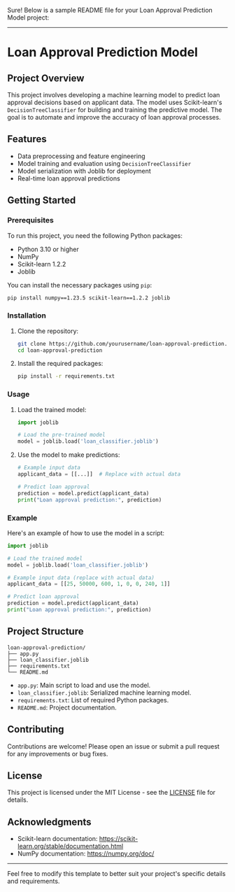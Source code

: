 Sure! Below is a sample README file for your Loan Approval Prediction Model project:

---

# Loan Approval Prediction Model

## Project Overview

This project involves developing a machine learning model to predict loan approval decisions based on applicant data. The model uses Scikit-learn's `DecisionTreeClassifier` for building and training the predictive model. The goal is to automate and improve the accuracy of loan approval processes.

## Features

- Data preprocessing and feature engineering
- Model training and evaluation using `DecisionTreeClassifier`
- Model serialization with Joblib for deployment
- Real-time loan approval predictions

## Getting Started

### Prerequisites

To run this project, you need the following Python packages:
- Python 3.10 or higher
- NumPy
- Scikit-learn 1.2.2
- Joblib

You can install the necessary packages using `pip`:

```bash
pip install numpy==1.23.5 scikit-learn==1.2.2 joblib
```

### Installation

1. Clone the repository:
    ```bash
    git clone https://github.com/yourusername/loan-approval-prediction.git
    cd loan-approval-prediction
    ```

2. Install the required packages:
    ```bash
    pip install -r requirements.txt
    ```

### Usage

1. Load the trained model:

    ```python
    import joblib

    # Load the pre-trained model
    model = joblib.load('loan_classifier.joblib')
    ```

2. Use the model to make predictions:
    ```python
    # Example input data
    applicant_data = [[...]]  # Replace with actual data

    # Predict loan approval
    prediction = model.predict(applicant_data)
    print("Loan approval prediction:", prediction)
    ```

### Example

Here's an example of how to use the model in a script:

```python
import joblib

# Load the trained model
model = joblib.load('loan_classifier.joblib')

# Example input data (replace with actual data)
applicant_data = [[25, 50000, 600, 1, 0, 0, 240, 1]]

# Predict loan approval
prediction = model.predict(applicant_data)
print("Loan approval prediction:", prediction)
```

## Project Structure

```
loan-approval-prediction/
├── app.py
├── loan_classifier.joblib
├── requirements.txt
└── README.md
```

- `app.py`: Main script to load and use the model.
- `loan_classifier.joblib`: Serialized machine learning model.
- `requirements.txt`: List of required Python packages.
- `README.md`: Project documentation.

## Contributing

Contributions are welcome! Please open an issue or submit a pull request for any improvements or bug fixes.

## License

This project is licensed under the MIT License - see the [LICENSE](LICENSE) file for details.

## Acknowledgments

- Scikit-learn documentation: https://scikit-learn.org/stable/documentation.html
- NumPy documentation: https://numpy.org/doc/

---

Feel free to modify this template to better suit your project's specific details and requirements.
